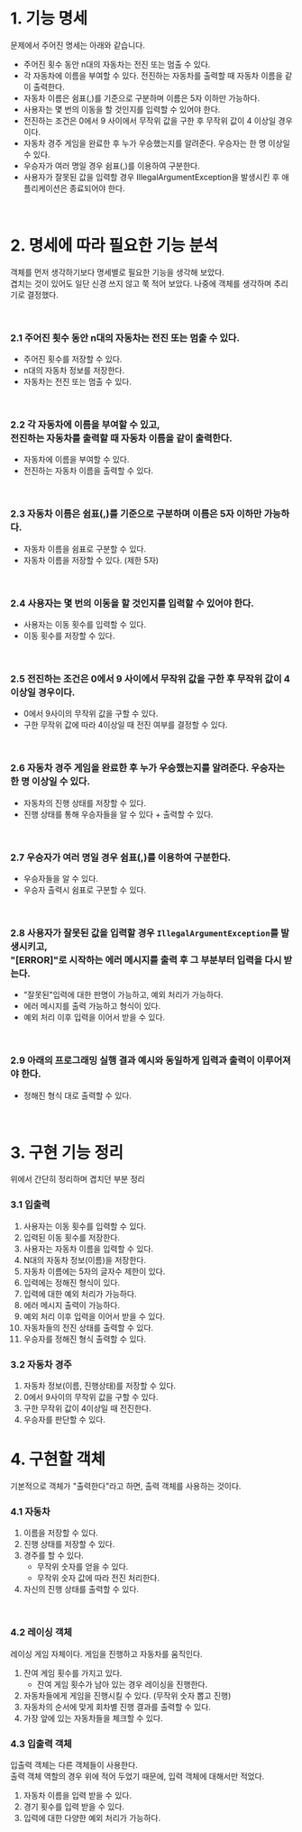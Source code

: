 # 1. 기능 명세
문제에서 주어진 명세는 아래와 같습니다.
- 주어진 횟수 동안 n대의 자동차는 전진 또는 멈출 수 있다.
- 각 자동차에 이름을 부여할 수 있다. 전진하는 자동차를 출력할 때 자동차 이름을 같이 출력한다.
- 자동차 이름은 쉼표(,)를 기준으로 구분하며 이름은 5자 이하만 가능하다.
- 사용자는 몇 번의 이동을 할 것인지를 입력할 수 있어야 한다.
- 전진하는 조건은 0에서 9 사이에서 무작위 값을 구한 후 무작위 값이 4 이상일 경우이다.
- 자동차 경주 게임을 완료한 후 누가 우승했는지를 알려준다. 우승자는 한 명 이상일 수 있다.
- 우승자가 여러 명일 경우 쉼표(,)를 이용하여 구분한다.
- 사용자가 잘못된 값을 입력할 경우 IllegalArgumentException을 발생시킨 후 애플리케이션은 종료되어야 한다.

<br>

# 2. 명세에 따라 필요한 기능 분석
객체를 먼저 생각하기보다 명세별로 필요한 기능을 생각해 보았다. <br>
겹치는 것이 있어도 일단 신경 쓰지 않고 쭉 적어 보았다. 나중에 객체를 생각하며 추리기로 결정했다.

<br>

### 2.1 주어진 횟수 동안 n대의 자동차는 전진 또는 멈출 수 있다.
- 주어진 횟수를 저장할 수 있다.
- n대의 자동차 정보를 저장한다.
- 자동차는 전진 또는 멈출 수 있다.

<br>

### 2.2 각 자동차에 이름을 부여할 수 있고, <br> 전진하는 자동차를 출력할 때 자동차 이름을 같이 출력한다.
- 자동차에 이름을 부여할 수 있다.
- 전진하는 자동차 이름을 출력할 수 있다.

<br>

### 2.3 자동차 이름은 쉼표(,)를 기준으로 구분하며 이름은 5자 이하만 가능하다.
- 자동차 이름을 쉼표로 구분할 수 있다.
- 자동차 이름을 저장할 수 있다. (제한 5자)

<br>

### 2.4 사용자는 몇 번의 이동을 할 것인지를 입력할 수 있어야 한다.
- 사용자는 이동 횟수를 입력할 수 있다.
- 이동 횟수를 저장할 수 있다.

<br>

### 2.5 전진하는 조건은 0에서 9 사이에서 무작위 값을 구한 후 무작위 값이 4 이상일 경우이다.
- 0에서 9사이의 무작위 값을 구할 수 있다.
- 구한 무작위 값에 따라 4이상일 때 전진 여부를 결정할 수 있다.

<br>

### 2.6 자동차 경주 게임을 완료한 후 누가 우승했는지를 알려준다. 우승자는 한 명 이상일 수 있다.
- 자동차의 진행 상태를 저장할 수 있다.
- 진행 상태를 통해 우승자들을 알 수 있다 + 출력할 수 있다.

<br>

### 2.7 우승자가 여러 명일 경우 쉼표(,)를 이용하여 구분한다.
- 우승자들을 알 수 있다.
- 우승자 출력시 쉼표로 구분할 수 있다.

<br>

### 2.8 사용자가 잘못된 값을 입력할 경우 `IllegalArgumentException`를 발생시키고, <br> "[ERROR]"로 시작하는 에러 메시지를 출력 후 그 부분부터 입력을 다시 받는다.
- "잘못된"입력에 대한 판명이 가능하고, 예외 처리가 가능하다.
- 에러 메시지를 출력 가능하고 형식이 있다.
- 예외 처리 이후 입력을 이어서 받을 수 있다.

<br>

### 2.9 아래의 프로그래밍 실행 결과 예시와 동일하게 입력과 출력이 이루어져야 한다.
- 정해진 형식 대로 출력할 수 있다.

<br>

# 3. 구현 기능 정리
위에서 간단히 정리하며 겹치던 부분 정리

### 3.1 입출력

1. 사용자는 이동 횟수를 입력할 수 있다.
2. 입력된 이동 횟수를 저장한다.
3. 사용자는 자동차 이름을 입력할 수 있다.
4. N대의 자동차 정보(이름)을 저장한다.
5. 자동차 이름에는 5자의 글자수 제한이 있다.
6. 입력에는 정해진 형식이 있다.
7. 입력에 대한 예외 처리가 가능하다.
8. 에러 메시지 출력이 가능하다.
9. 예외 처리 이후 입력을 이어서 받을 수 있다.
10. 자동차들의 전진 상태를 출력할 수 있다.
11. 우승자를 정해진 형식 출력할 수 있다.

### 3.2 자동차 경주

1. 자동차 정보(이름, 진행상태)를 저장할 수 있다.
2. 0에서 9사이의 무작위 값을 구할 수 있다.
3. 구한 무작위 값이 4이상일 때 전진한다.
4. 우승자를 판단할 수 있다.

# 4. 구현할 객체
기본적으로 객체가 "출력한다"라고 하면, 출력 객체를 사용하는 것이다.

### 4.1 **자동차**
1. 이름을 저장할 수 있다.
2. 진행 상태를 저장할 수 있다.
3. 경주를 할 수 있다.
    - 무작위 숫자를 얻을 수 있다.
    - 무작위 숫자 값에 따라 전진 처리한다.
4. 자신의 진행 상태를 출력할 수 있다.

<br>

### 4.2 **레이싱 객체**
레이싱 게임 자체이다. 게임을 진행하고 자동차를 움직인다.

1. 잔여 게임 횟수를 가지고 있다.
   - 잔여 게임 횟수가 남아 있는 경우 레이싱을 진행한다.
2. 자동차들에게 게임을 진행시킬 수 있다. (무작위 숫자 뽑고 진행)
3. 자동차의 순서에 맞게 회차별 진행 결과를 출력할 수 있다.
4. 가장 앞에 있는 자동차들을 체크할 수 있다.

### 4.3 **입출력 객체**
입출력 객체는 다른 객체들이 사용한다. <br>
출력 객체 역할의 경우 위에 적어 두었기 때문에, 입력 객체에 대해서만 적었다. <br>

1. 자동차 이름을 입력 받을 수 있다.
2. 경기 횟수를 입력 받을 수 있다.
3. 입력에 대한 다양한 예외 처리가 가능하다.
